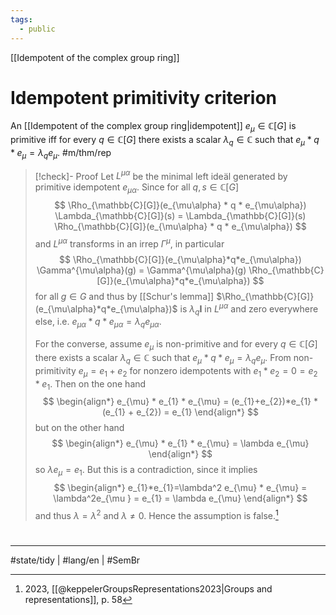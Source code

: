 ```yaml
---
tags:
  - public
---
```

[[Idempotent of the complex group ring]]
# Idempotent primitivity criterion

An [[Idempotent of the complex group ring|idempotent]] $e_{\mu} \in \mathbb{C}[G]$ is primitive iff for every $q \in \mathbb{C}[G]$ there exists a scalar $\lambda_{q} \in \mathbb{C}$ such that $e_{\mu}* q * e_{\mu} = \lambda_{q} e_{\mu}$. #m/thm/rep

[^kep]: 2023, [[@keppelerGroupsRepresentations2023|Groups and representations]], p. 58

> [!check]- Proof
> Let $L^{\mu\alpha}$ be the minimal left ideäl generated by primitive idempotent $e_{\mu\alpha}$.
> Since for all $q,s \in \mathbb{C}[G]$
> $$
> \Rho_{\mathbb{C}[G]}(e_{\mu\alpha} * q * e_{\mu\alpha}) \Lambda_{\mathbb{C}[G]}(s)
> = \Lambda_{\mathbb{C}[G]}(s) \Rho_{\mathbb{C}[G]}(e_{\mu\alpha} * q * e_{\mu\alpha})
> $$
> and $L^{\mu\alpha}$ transforms in an irrep $\Gamma^{\mu}$, in particular
> $$
> \Rho_{\mathbb{C}[G]}(e_{\mu\alpha}*q*e_{\mu\alpha}) \Gamma^{\mu\alpha}(g) = \Gamma^{\mu\alpha}(g) \Rho_{\mathbb{C}[G]}(e_{\mu\alpha}*q*e_{\mu\alpha})
> $$
> for all $g \in G$ and thus by [[Schur's lemma]]  $\Rho_{\mathbb{C}[G]}(e_{\mu\alpha}*q*e_{\mu\alpha})$ is $\lambda_{q} \mathbf{I}$ in $L^{\mu\alpha}$ and zero everywhere else,
> i.e. $e_{\mu\alpha}*q*e_{\mu\alpha} = \lambda_{q}e_{\mu\alpha}$.
> 
> For the converse, assume $e_{\mu}$ is non-primitive and for every $q \in \mathbb{C}[G]$ there exists a scalar $\lambda_{q} \in \mathbb{C}$ such that $e_{\mu}* q * e_{\mu} = \lambda_{q} e_{\mu}$.
> From non-primitivity $e_{\mu} = e_{1} + e_{2}$ for nonzero idempotents with $e_{1}*e_{2}=0=e_{2}*e_{1}$.
> Then on the one hand
> $$
> \begin{align*}
> e_{\mu} * e_{1} * e_{\mu} = (e_{1}+e_{2})*e_{1} * (e_{1} + e_{2}) = e_{1}
> \end{align*}
> $$
> but on the other hand
> $$
> \begin{align*}
> e_{\mu} * e_{1} * e_{\mu} = \lambda e_{\mu}
> \end{align*}
> $$
> so $\lambda e_{\mu} = e_{1}$.
> But this is a contradiction, since it implies 
> $$
> \begin{align*}
> e_{1}*e_{1}=\lambda^2 e_{\mu} * e_{\mu} = \lambda^2e_{\mu } = e_{1} = \lambda e_{\mu}
> \end{align*}
> $$
> and thus $\lambda=\lambda^2$ and $\lambda \neq 0$.
> Hence the assumption is false.[^kep]
> <span class="QED"/>

#
---
#state/tidy | #lang/en | #SemBr
